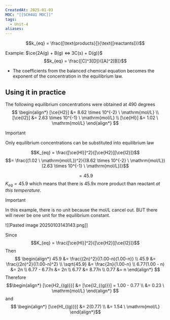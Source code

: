```yaml
---
CreatedAt: 2025-01-03
MOC: "[[SCH4U1 MOC]]"
tags:
  - Unit-4
aliases:
---
```

$$k_{eq} = \frac{[\text{products}]}{\text{[reactants]}}$$

Example: $\ce{2A(g) + B(g) <=> 3C(s) + D(g)}$
$$k_{eq} = \frac{[C]^3[D]}{[A]^2[B]}$$
- The coefficients from the balanced chemical equation becomes the exponent of the concentration in the equilibrium law.

## Using it in practice
The following equilibrium concentrations were obtained at 490 degrees
$$
\begin{align*}
[\ce{H2}] &= 8.62 \times 10^{-2} \ \mathrm{mol/L} \\
[\ce{I2}] &= 2.63 \times 10^{-1} \ \mathrm{mol/L} \\
[\ce{HI}] &= 1.02 \ \mathrm{mol/L}
\end{align*}
$$

> [!IMPORTANT] 
> Only equilibrium concentrations can be substituted into equilibrium law

$$K_{eq} = \frac{[\ce{HI}]^2}{[\ce{H2}][\ce{I2}]}$$
$$= \frac{(1.02 \ \mathrm{mol/L})^2}{(8.62 \times 10^{-2} \ \mathrm{mol/L})(2.63 \times 10^{-1} \ \mathrm{mol/L})}$$

$$=45.9$$
$K_{eq} = 45.9$ which means that there is 45.9x more product than reactant *at this temperature*.

> [!IMPORTANT]
> In this example, there is no unit because the mol/L cancel out. BUT there will never be one unit for the equilibrium constant.

![[Pasted image 20250103143143.png]]

Since
$$K_{eq} = \frac{[\ce{HI}]^2}{[\ce{H2}][\ce{I2}]}$$
Then
$$
\begin{align*}
45.9 &= \frac{(2n)^2}{(1.00-n)(1.00-n)} \\
45.9 &= \frac{(2n)^2}{(1.00-n)^2} \\
\sqrt{45.9} &= \frac{2n}{1.00-n} \\
6.77(1.00 - n) &= 2n \\
6.77 - 6.77n &= 2n \\
6.77 &= 8.77n \\
0.77 &= n
\end{align*}
$$
Therefore
$$\begin{align*}
[\ce{H2_{(g)}}] &= [\ce{I2_{(g)}}] = 1.00 - 0.77 \\
&= 0.23 \ \mathrm{mol/L}
\end{align*}
$$
and
$$
\begin{align*}
[\ce{HI_{(g)}}] &= 2(0.77) \\
&= 1.54 \ \mathrm{mol/L}
\end{align*}$$